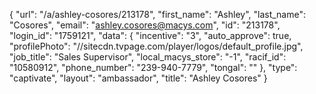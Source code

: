 {
    "url": "\/a\/ashley-cosores\/213178",
    "first_name": "Ashley",
    "last_name": "Cosores",
    "email": "ashley.cosores@macys.com",
    "id": "213178",
    "login_id": "1759121",
    "data": {
        "incentive": "3",
        "auto_approve": true,
        "profilePhoto": "\/\/sitecdn.tvpage.com\/player\/logos\/default_profile.jpg",
        "job_title": "Sales Supervisor",
        "local_macys_store": "-1",
        "racif_id": "10580912",
        "phone_number": "239-940-7779",
        "tongal": ""
    },
    "type": "captivate",
    "layout": "ambassador",
    "title": "Ashley Cosores"
}